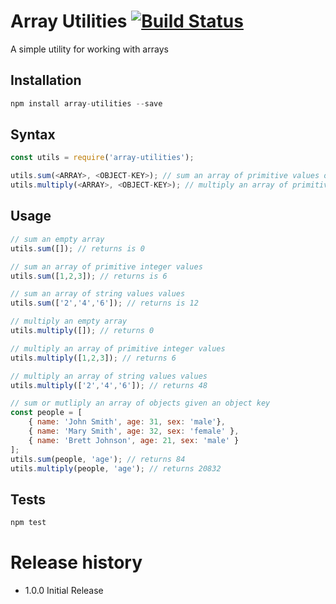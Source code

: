 # Array Utilities  [![Build Status](https://travis-ci.org/mshirlaw/array-utilities.svg?branch=master)](https://travis-ci.org/mshirlaw/array-utilities)

A simple utility for working with arrays 

## Installation

```javascript
npm install array-utilities --save
```

## Syntax

```javascript
const utils = require('array-utilities');

utils.sum(<ARRAY>, <OBJECT-KEY>); // sum an array of primitive values or objects
utils.multiply(<ARRAY>, <OBJECT-KEY>); // multiply an array of primitive values or objects

```

## Usage

```javascript
// sum an empty array
utils.sum([]); // returns is 0

// sum an array of primitive integer values
utils.sum([1,2,3]); // returns is 6

// sum an array of string values values
utils.sum(['2','4','6']); // returns is 12

// multiply an empty array
utils.multiply([]); // returns 0

// multiply an array of primitive integer values
utils.multiply([1,2,3]); // returns 6

// multiply an array of string values values
utils.multiply(['2','4','6']); // returns 48

// sum or mutliply an array of objects given an object key
const people = [
	{ name: 'John Smith', age: 31, sex: 'male'}, 
	{ name: 'Mary Smith', age: 32, sex: 'female' }, 
	{ name: 'Brett Johnson', age: 21, sex: 'male' }
];
utils.sum(people, 'age'); // returns 84
utils.multiply(people, 'age'); // returns 20832
```

## Tests

```javascript
npm test
```

# Release history

* 1.0.0 Initial Release